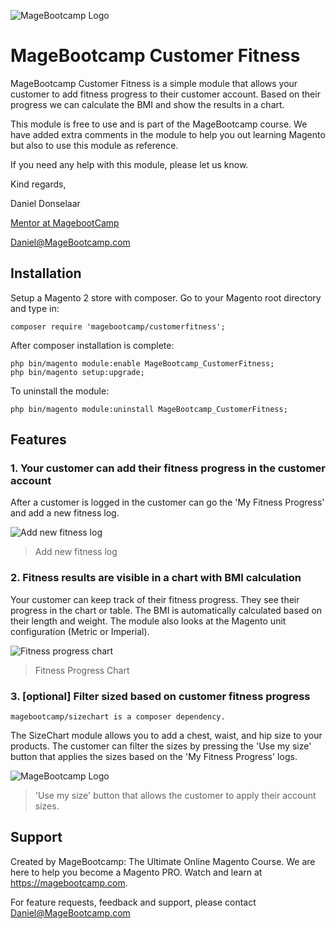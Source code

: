 ![MageBootcamp Logo](https://magebootcamp.com/wp-content/uploads/2020/07/mbc_logo_export01.png)

# MageBootcamp Customer Fitness
MageBootcamp Customer Fitness is a simple module that allows your customer to 
add fitness progress to their customer account. Based on their progress we can calculate the BMI and show the results in a chart.

This module is free to use and is part of the MageBootcamp course. We have added extra comments in the module to
help you out learning Magento but also to use this module as reference.

If you need any help with this module, please let us know.

Kind regards,

Daniel Donselaar

[Mentor at MagebootCamp](https://magebootcamp.com)

[Daniel@MageBootcamp.com](mailto:daniel@magebootcamp.com)

## Installation
Setup a Magento 2 store with composer. Go to your Magento root directory and type in:
```
composer require 'magebootcamp/customerfitness';
```
After composer installation is complete:
```
php bin/magento module:enable MageBootcamp_CustomerFitness;
php bin/magento setup:upgrade;
```

To uninstall the module:
```
php bin/magento module:uninstall MageBootcamp_CustomerFitness;
```

## Features
### 1. Your customer can add their fitness progress in the customer account

After a customer is logged in the customer can go the 'My Fitness Progress' and add a new fitness log.

![Add new fitness log](https://magebootcamp.com/wp-content/uploads/2020/07/add-new-fitness-log.png)

> Add new fitness log

### 2. Fitness results are visible in a chart with BMI calculation

Your customer can keep track of their fitness progress. They see their progress in the chart or table.
The BMI is automatically calculated based on their length and weight. The module also looks at the Magento unit configuration (Metric or Imperial).

![Fitness progress chart](https://magebootcamp.com/wp-content/uploads/2020/07/my-fitness-log-chart.png)

> Fitness Progress Chart

### 3. [optional] Filter sized based on customer fitness progress

`magebootcamp/sizechart is a composer dependency.`

The SizeChart module allows you to add a chest, waist, and hip size to your products. 
The customer can filter the sizes by pressing the 'Use my size' button that 
applies the sizes based on the 'My Fitness Progress' logs.

![MageBootcamp Logo](https://magebootcamp.com/wp-content/uploads/2020/07/customer-overview-page-customer-fitness-size-chart.png)

> 'Use my size' button that allows the customer to apply their account sizes.

## Support
Created by MageBootcamp: The Ultimate Online Magento Course.
We are here to help you become a Magento PRO.
Watch and learn at https://magebootcamp.com.

For feature requests, feedback and support, please contact [Daniel@MageBootcamp.com](mailto:daniel@magebootcamp.com)
